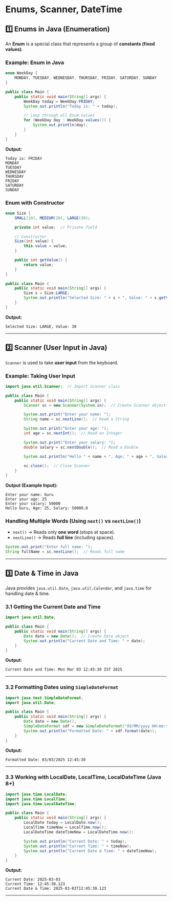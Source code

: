 # **Enums, Scanner, DateTime**

## **1️⃣ Enums in Java (Enumeration)**  
An **Enum** is a special class that represents a group of **constants (fixed values)**.  

### **Example: Enum in Java**
```java
enum WeekDay {
    MONDAY, TUESDAY, WEDNESDAY, THURSDAY, FRIDAY, SATURDAY, SUNDAY
}

public class Main {
    public static void main(String[] args) {
        WeekDay today = WeekDay.FRIDAY;
        System.out.println("Today is: " + today);

        // Loop through all Enum values
        for (WeekDay day : WeekDay.values()) {
            System.out.println(day);
        }
    }
}
```
**Output:**  
```
Today is: FRIDAY  
MONDAY  
TUESDAY  
WEDNESDAY  
THURSDAY  
FRIDAY  
SATURDAY  
SUNDAY  
```

### **Enum with Constructor**
```java
enum Size {
    SMALL(10), MEDIUM(20), LARGE(30);

    private int value;  // Private field

    // Constructor
    Size(int value) {
        this.value = value;
    }

    public int getValue() {
        return value;
    }
}

public class Main {
    public static void main(String[] args) {
        Size s = Size.LARGE;
        System.out.println("Selected Size: " + s + ", Value: " + s.getValue());
    }
}
```
**Output:**  
```
Selected Size: LARGE, Value: 30
```

---

## **2️⃣ Scanner (User Input in Java)**  
`Scanner` is used to take **user input** from the keyboard.  

### **Example: Taking User Input**
```java
import java.util.Scanner;  // Import Scanner class

public class Main {
    public static void main(String[] args) {
        Scanner sc = new Scanner(System.in);  // Create Scanner object

        System.out.print("Enter your name: ");
        String name = sc.nextLine();  // Read a String

        System.out.print("Enter your age: ");
        int age = sc.nextInt();  // Read an Integer

        System.out.print("Enter your salary: ");
        double salary = sc.nextDouble();  // Read a Double

        System.out.println("Hello " + name + ", Age: " + age + ", Salary: " + salary);
        
        sc.close();  // Close Scanner
    }
}
```
**Output (Example Input):**  
```
Enter your name: Guru  
Enter your age: 25  
Enter your salary: 50000  
Hello Guru, Age: 25, Salary: 50000.0  
```

### **Handling Multiple Words (Using `next()` vs `nextLine()`)**
- `next()` → Reads only **one word** (stops at space).  
- `nextLine()` → Reads **full line** (including spaces).  

```java
System.out.print("Enter full name: ");
String fullName = sc.nextLine();  // Reads full name
```

---

## **3️⃣ Date & Time in Java**  
Java provides `java.util.Date`, `java.util.Calendar`, and `java.time` for handling date & time.

### **3.1 Getting the Current Date and Time**
```java
import java.util.Date;

public class Main {
    public static void main(String[] args) {
        Date date = new Date();  // Create Date object
        System.out.println("Current Date and Time: " + date);
    }
}
```
**Output:**  
```
Current Date and Time: Mon Mar 03 12:45:30 IST 2025  
```

---

### **3.2 Formatting Dates using `SimpleDateFormat`**
```java
import java.text.SimpleDateFormat;
import java.util.Date;

public class Main {
    public static void main(String[] args) {
        Date date = new Date();
        SimpleDateFormat sdf = new SimpleDateFormat("dd/MM/yyyy HH:mm:ss");
        System.out.println("Formatted Date: " + sdf.format(date));
    }
}
```
**Output:**  
```
Formatted Date: 03/03/2025 12:45:30  
```

---

### **3.3 Working with LocalDate, LocalTime, LocalDateTime (Java 8+)**
```java
import java.time.LocalDate;
import java.time.LocalTime;
import java.time.LocalDateTime;

public class Main {
    public static void main(String[] args) {
        LocalDate today = LocalDate.now();
        LocalTime timeNow = LocalTime.now();
        LocalDateTime dateTimeNow = LocalDateTime.now();

        System.out.println("Current Date: " + today);
        System.out.println("Current Time: " + timeNow);
        System.out.println("Current Date & Time: " + dateTimeNow);
    }
}
```
**Output:**  
```
Current Date: 2025-03-03  
Current Time: 12:45:30.123  
Current Date & Time: 2025-03-03T12:45:30.123  
```

---